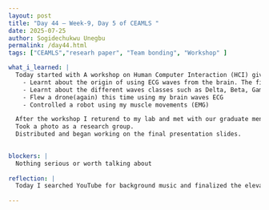 ```yaml
---
layout: post
title: "Day 44 – Week-9, Day 5 of CEAMLS "
date: 2025-07-25
author: Sogidechukwu Unegbu
permalink: /day44.html
tags: ["CEAMLS","researh paper", "Team bonding", "Workshop" ]

what_i_learned: |
  Today started with A workshop on Human Computer Interaction (HCI) given by Chris. S. Crawford PhD
    - Learnt about the origin of using ECG waves from the brain. The first actual one being made in the 1960s
    - Learnt about the different waves classes such as Delta, Beta, Gamma.
    - Flew a drone(again) this time using my brain waves ECG
    - Controlled a robot using my muscle movements (EMG)

  After the workshop I returend to my lab and met with our graduate mentor and checkin with him on our progress for the final deliverables.
  Took a photo as a research group.
  Distributed and began working on the final presentation slides.
  

blockers: |
  Nothing serious or worth talking about 
  
reflection: |
  Today I searched YouTube for background music and finalized the elevator pitch video. I added all my graphs to the paper and learned how to edit the images properly. I also learned the Hama Wena and Jerusalema dances, and found out that IEEE in-text citations don’t require names. After getting feedback from my mentors and teacher, I was told to review one of the feature importance graphs that seemed off.
 
---
```

